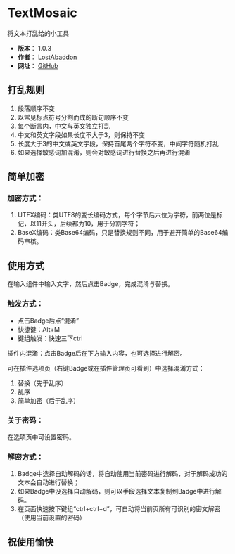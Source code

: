 # TextMosaic

将文本打乱给的小工具

- **版本**： 1.0.3
- **作者**： [LostAbaddon](mailto:lostabaddon@gmail.com)
- **网址**： [GitHub](https://github.com/LostAbaddon/TextMosaic)

## 打乱规则

1.	段落顺序不变
2.	以常见标点符号分割而成的断句顺序不变
3.	每个断言内，中文与英文独立打乱
4.	中文和英文字段如果长度不大于3，则保持不变
5.	长度大于3的中文或英文字段，保持首尾两个字符不变，中间字符随机打乱
6.	如果选择敏感词加混淆，则会对敏感词进行替换之后再进行混淆

## 简单加密

### 加密方式：

1.	UTFX编码：类UTF8的变长编码方式，每个字节后六位为字符，前两位是标记，以11开头，后续都为10，用于分割字符；
2.	BaseX编码：类Base64编码，只是替换规则不同，用于避开简单的Base64编码审核。

## 使用方式

在输入组件中输入文字，然后点击Badge，完成混淆与替换。

### 触发方式：

-	点击Badge后点“混淆”
-	快捷键：Alt+M
-	键组触发：快速三下ctrl

插件内混淆：点击Badge后在下方输入内容，也可选择进行解密。

可在插件选项页（右键Badge或在插件管理页可看到）中选择混淆方式：

1.	替换（先于乱序）
2.	乱序
3.	简单加密（后于乱序）

### 关于密码：

在选项页中可设置密码。

### 解密方式：

1.	Badge中选择自动解码的话，将自动使用当前密码进行解码，对于解码成功的文本会自动进行替换；
2.	如果Badge中没选择自动解码，则可以手段选择文本复制到Badge中进行解码。
3.	在页面快速按下键组“ctrl+ctrl+d”，可自动将当前页所有可识别的密文解密（使用当前设置的密码）

## 祝使用愉快
